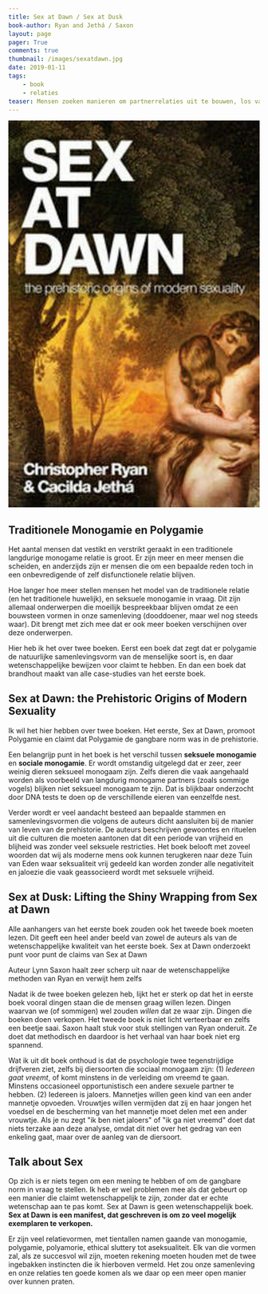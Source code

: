 ```yaml
---
title: Sex at Dawn / Sex at Dusk
book-author: Ryan and Jethá / Saxon
layout: page
pager: True
comments: true
thumbnail: /images/sexatdawn.jpg
date: 2019-01-11
tags:
    - book
    - relaties
teaser: Mensen zoeken manieren om partnerrelaties uit te bouwen, los van oude dogma's. Hier zijn twee boeken die zich buigen over het al dan niet monogaam zijn van Homo Sapiens. 
---
```


![Sex at Dawn, Ryan and Jethá](/images/sexatdawn.jpg "Sex at Dawn, Ryan and Jethá")

## Traditionele Monogamie en Polygamie

Het aantal mensen dat vestikt en verstrikt geraakt in een traditionele langdurige monogame relatie is groot. Er zijn meer en meer mensen die scheiden, en anderzijds zijn er mensen die om een bepaalde reden toch in een onbevredigende of zelf disfunctionele relatie blijven.  

Hoe langer hoe meer stellen mensen het model van de traditionele relatie (en het traditionele huwelijk), en seksuele monogamie in vraag. Dit zijn allemaal onderwerpen die moeilijk bespreekbaar blijven omdat ze een bouwsteen vormen in onze samenleving (dooddoener, maar wel nog steeds waar). Dit brengt met zich mee dat er ook meer boeken verschijnen over deze onderwerpen.

Hier heb ik het over twee boeken. Eerst een boek dat zegt dat er polygamie de natuurlijke samenlevingsvorm van de menselijke soort is, en daar wetenschappelijke bewijzen voor claimt te hebben. En dan een boek dat brandhout maakt van alle case-studies van het eerste boek.  

## Sex at Dawn: the Prehistoric Origins of Modern Sexuality

Ik wil het hier hebben over twee boeken. Het eerste, Sex at Dawn, promoot Polygamie en claimt dat Polygamie de gangbare norm was in de prehistorie.

Een belangrijp punt in het boek is het verschil tussen **seksuele monogamie** en **sociale monogamie**. Er wordt omstandig uitgelegd dat er zeer, zeer weinig dieren seksueel monogaam zijn. Zelfs dieren die vaak aangehaald worden als voorbeeld van langdurig monogame partners (zoals sommige vogels) blijken niet seksueel monogaam te zijn. Dat is blijkbaar onderzocht door DNA tests te doen op de verschillende eieren van eenzelfde nest. 

Verder wordt er veel aandacht besteed aan bepaalde stammen en samenlevingsvormen die volgens de auteurs dicht aansluiten bij de manier van leven van de prehistorie. De auteurs beschrijven gewoontes en rituelen uit die culturen die moeten aantonen dat dit een periode van vrijheid en blijheid was zonder veel seksuele restricties. Het boek belooft met zoveel woorden dat wij als moderne mens ook kunnen terugkeren naar deze Tuin van Eden waar seksualiteit vrij gedeeld kan worden zonder alle negativiteit en jaloezie die vaak geassocieerd wordt met seksuele vrijheid.

## Sex at Dusk: Lifting the Shiny Wrapping from Sex at Dawn

Alle aanhangers van het eerste boek zouden ook het tweede boek moeten lezen. Dit geeft een heel ander beeld van zowel de auteurs als van de wetenschappelijke kwaliteit van het eerste boek. Sex at Dawn onderzoekt punt voor punt de claims van Sex at Dawn

Auteur Lynn Saxon haalt zeer scherp uit naar de wetenschappelijke methoden van Ryan en verwijt hem zelfs 

Nadat ik de twee boeken gelezen heb, lijkt het er sterk op dat het in eerste boek vooral dingen staan die de mensen graag willen lezen. Dingen waarvan we (of sommigen) wel zouden *willen* dat ze waar zijn. Dingen die boeken doen verkopen. Het tweede boek is niet licht verteerbaar en zelfs een beetje saai. Saxon haalt stuk voor stuk stellingen van Ryan onderuit. Ze doet dat methodisch en daardoor is het verhaal van haar boek niet erg spannend.

Wat ik uit dit boek onthoud is dat de psychologie twee tegenstrijdige drijfveren ziet, zelfs bij diersoorten die sociaal monogaam zijn: (1) *Iedereen gaat vreemt*, of komt minstens in de verleiding om vreemd te gaan. Minstens occasioneel opportunistisch een andere sexuele partner te hebben. (2) Iedereen is jaloers. Mannetjes willen geen kind van een ander mannetje opvoeden. Vrouwtjes willen vermijden dat zij en haar jongen het voedsel en de bescherming van het mannetje  moet delen met een ander vrouwtje. 
Als je nu zegt "ik ben niet jaloers" of "ik ga niet vreemd" doet dat niets terzake aan deze analyse, omdat dit niet over het gedrag van een enkeling gaat, maar over de aanleg van de diersoort. 

## Talk about Sex

Op zich is er niets tegen om een mening te hebben of om de gangbare norm in vraag te stellen. Ik heb er wel problemen mee als dat gebeurt op een manier die claimt wetenschappelijk te zijn, zonder dat er echte wetenschap aan te pas komt. Sex at Dawn is geen wetenschappelijk boek. **Sex at Dawn is een manifest, dat geschreven is om zo veel mogelijk exemplaren te verkopen.**  

Er zijn veel relatievormen, met tientallen namen gaande van monogamie, polygamie, polyamorie, ethical sluttery tot aseksualiteit. Elk van die vormen zal, als ze succesvol wil zijn, moeten rekening moeten houden met de twee ingebakken instincten die ik hierboven vermeld. Het zou onze samenleving en onze relaties ten goede komen als we daar op een meer open manier over kunnen praten.

